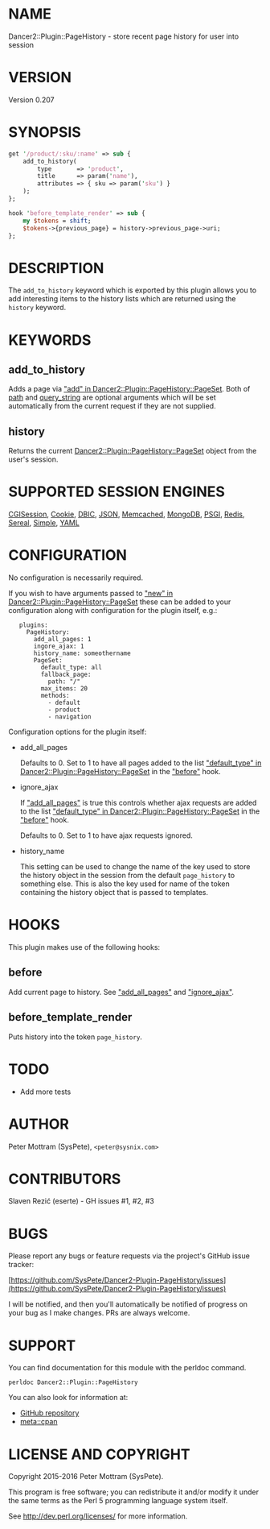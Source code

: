 # NAME

Dancer2::Plugin::PageHistory - store recent page history for user into session

# VERSION

Version 0.207

# SYNOPSIS

```perl
get '/product/:sku/:name' => sub {
    add_to_history(
        type       => 'product',
        title      => param('name'),
        attributes => { sku => param('sku') }
    );
};

hook 'before_template_render' => sub {
    my $tokens = shift;
    $tokens->{previous_page} = history->previous_page->uri;
};
```

# DESCRIPTION

The `add_to_history` keyword which is exported by this plugin allows you to 
add interesting items to the history lists which are returned using the
`history` keyword.

# KEYWORDS

## add\_to\_history

Adds a page via ["add" in Dancer2::Plugin::PageHistory::PageSet](https://metacpan.org/pod/Dancer2::Plugin::PageHistory::PageSet#add). Both of
[path](https://metacpan.org/pod/Dancer2::Plugin::PageHistory::Page#path) and
[query\_string](https://metacpan.org/pod/Dancer2::Plugin::PageHistory::Page#query_string) are optional
arguments
which will be set automatically from the current request if they are not
supplied.

## history

Returns the current [Dancer2::Plugin::PageHistory::PageSet](https://metacpan.org/pod/Dancer2::Plugin::PageHistory::PageSet) object from the
user's session.

# SUPPORTED SESSION ENGINES

[CGISession](https://metacpan.org/pod/Dancer2::Session::CGISession),
[Cookie](https://metacpan.org/pod/Dancer2::Session::Cookie), 
[DBIC](https://metacpan.org/pod/Dancer2::Session::DBIC),
[JSON](https://metacpan.org/pod/Dancer2::Session::JSON),
[Memcached](https://metacpan.org/pod/Dancer2::Session::Memcached),
[MongoDB](https://metacpan.org/pod/Dancer2::Session::MongoDB),
[PSGI](https://metacpan.org/pod/Dancer2::Session::PSGI),
[Redis](https://metacpan.org/pod/Dancer2::Session::Redis),
[Sereal](https://metacpan.org/pod/Dancer2::Session::Sereal),
[Simple](https://metacpan.org/pod/Dancer2::Session::Simple),
[YAML](https://metacpan.org/pod/Dancer2::Session::YAML)

# CONFIGURATION

No configuration is necessarily required.

If you wish to have arguments passed to
["new" in Dancer2::Plugin::PageHistory::PageSet](https://metacpan.org/pod/Dancer2::Plugin::PageHistory::PageSet#new) these can be added to your
configuration along with configuration for the plugin itself, e.g.:

```
   plugins:
     PageHistory:
       add_all_pages: 1
       ingore_ajax: 1 
       history_name: someothername
       PageSet:
         default_type: all
         fallback_page:
           path: "/"
         max_items: 20
         methods:
           - default
           - product
           - navigation

```

Configuration options for the plugin itself:

- add\_all\_pages

    Defaults to 0. Set to 1 to have all pages added to the list
    ["default\_type" in Dancer2::Plugin::PageHistory::PageSet](https://metacpan.org/pod/Dancer2::Plugin::PageHistory::PageSet#default_type) in the ["before"](#before) hook.

- ignore\_ajax

    If ["add\_all\_pages"](#add_all_pages) is true this controls whether ajax requests are added to
    the list ["default\_type" in Dancer2::Plugin::PageHistory::PageSet](https://metacpan.org/pod/Dancer2::Plugin::PageHistory::PageSet#default_type) in the
    ["before"](#before) hook.

    Defaults to 0. Set to 1 to have ajax requests ignored.

- history\_name

    This setting can be used to change the name of the key used to store
    the history object in the session from the default `page_history` to
    something else. This is also the key used for name of the token
    containing the history object that is passed to templates.

# HOOKS

This plugin makes use of the following hooks:

## before

Add current page to history. See ["add\_all\_pages"](#add_all_pages) and ["ignore\_ajax"](#ignore_ajax).

## before\_template\_render

Puts history into the token `page_history`.

# TODO

- Add more tests

# AUTHOR

Peter Mottram (SysPete), `<peter@sysnix.com>`

# CONTRIBUTORS

Slaven Rezić (eserte) - GH issues #1, #2, #3

# BUGS

Please report any bugs or feature requests via the project's GitHub
issue tracker:

[https://github.com/SysPete/Dancer2-Plugin-PageHistory/issues](https://github.com/SysPete/Dancer2-Plugin-PageHistory/issues)

I will be notified, and then you'll automatically be notified of
progress on your bug as I make changes. PRs are always welcome.

# SUPPORT

You can find documentation for this module with the perldoc command.

```
perldoc Dancer2::Plugin::PageHistory
```

You can also look for information at:

- [GitHub repository](https://github.com/SysPete/Dancer2-Plugin-PageHistory)
- [meta::cpan](https://metacpan.org/pod/Dancer2::Plugin::PageHistory)

# LICENSE AND COPYRIGHT

Copyright 2015-2016 Peter Mottram (SysPete).

This program is free software; you can redistribute it and/or modify
it under the same terms as the Perl 5 programming language system itself.

See http://dev.perl.org/licenses/ for more information.

